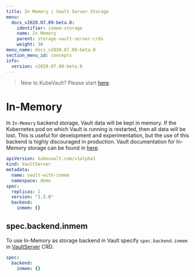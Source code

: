 ```yaml
---
title: In Memory | Vault Server Storage
menu:
  docs_v2020.07.09-beta.0:
    identifier: inmem-storage
    name: In Memory
    parent: storage-vault-server-crds
    weight: 30
menu_name: docs_v2020.07.09-beta.0
section_menu_id: concepts
info:
  version: v2020.07.09-beta.0
---
```


> New to KubeVault? Please start [here](/docs/v2020.07.09-beta.0/concepts/README).

# In-Memory

In `In-Memory` backend storage, Vault data will be kept in memory. If the Kubernetes pod on which Vault is running is restarted, then all data will be lost. This is useful for development and experimentation, but the use of this backend is highly discouraged in production. Vault documentation for In-Memory storage can be found in [here](https://www.vaultproject.io/docs/configuration/storage/in-memory.html).

```yaml
apiVersion: kubevault.com/v1alpha1
kind: VaultServer
metadata:
  name: vault-with-inmem
  namespace: demo
spec:
  replicas: 1
  version: "1.2.0"
  backend:
    inmem: {}
```

## spec.backend.inmem

To use In-Memory as storage backend in Vault specify `spec.backend.inmem` in [VaultServer](/docs/v2020.07.09-beta.0/concepts/vault-server-crds/vaultserver) CRD.

```yaml
spec:
  backend:
    inmem: {}
```

